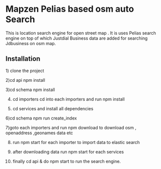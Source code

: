 <H1>Mapzen Pelias based osm auto Search </H1>
This is location search engine for open street map . It is uses Pelias search engine on top of which Justdial Business data are added for searching Jdbusiness on osm map.

<h2>Installation</h2>
1) clone the project<br>

2)cd api npm install<br>

3)cd schema npm install<br>

4) cd importers cd into each importers and run npm install<br>

5) cd services and install all dependencies<br>

6)cd schema npm run create_index<br>

7)goto each importers and run npm download to download osm , openaddress ,geonames data etc<br>

8) run npm start for each importer to import data to elastic search<br>

9) after downloading data run npm start for each services<br>

10) finally cd api & do npm start to run the search engine.<br>
